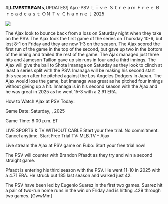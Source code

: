 #[𝗟𝗜𝗩𝗘𝗦𝗧𝗥𝗘𝗔𝗠𝘀]UPDATES!] Ajax-PSV Ｌｉｖｅ Ｓｔｒｅａｍ Ｆｒｅｅ Ｂｒｏａｄｃａｓｔ ＯＮ Ｔｖ Ｃｈａｎｎｅｌ  2025  
  
  
[![](https://i.imgur.com/qSNzIqt.png)](https://movie.rssnews.media/AuphBAykV.php)  
  
The Ajax look to bounce back from a loss on Saturday night when they take on the PSV. The Ajax took the first game of the series on Thursday 10-6, but lost 8-1 on Friday and they are now 1-3 on the season. The Ajax scored the first run of the game in the top of the second, but gave up two in the bottom of the inning and trailed the rest of the game. The Ajax managed just three hits and Jameson Taillon gave up six runs in four and a third innings. The Ajax will give the ball to Shota Imanaga on Saturday as they look to clinch at least a series split with the PSV. Imanaga will be making his second start this season after he pitched against the Los Angeles Dodgers in Japan. The Ajax would lose the game, but Imanaga was great as he pitched four innings without giving up a hit. Imanaga is in his second season with the Ajax and he was great in 2025 as he went 15-3 with a 2.91 ERA.

How to Watch Ajax at PSV Today:

Game Date: Saturday, , 2025

Game Time: 8:00 p.m. ET

LIVE SPORTS & TV WITHOUT CABLE
Start your free trial. No commitment. Cancel anytime.
Start Free Trial
TV: MLB.TV – Ajax

Live stream the Ajax at PSV game on Fubo: Start your free trial now!

The PSV will counter with Brandon Pfaadt as they try and win a second straight game.

Pfaadt is entering his third season with the PSV. He went 11-10 in 2025 with a 4.71 ERA. He struck out 185 last season and walked just 42.

The PSV have been led by Eugenio Suarez in the first two games. Suarez hit a pair of two-run home runs in the win on Friday and is hitting .429 through two games. [GwwMm]
